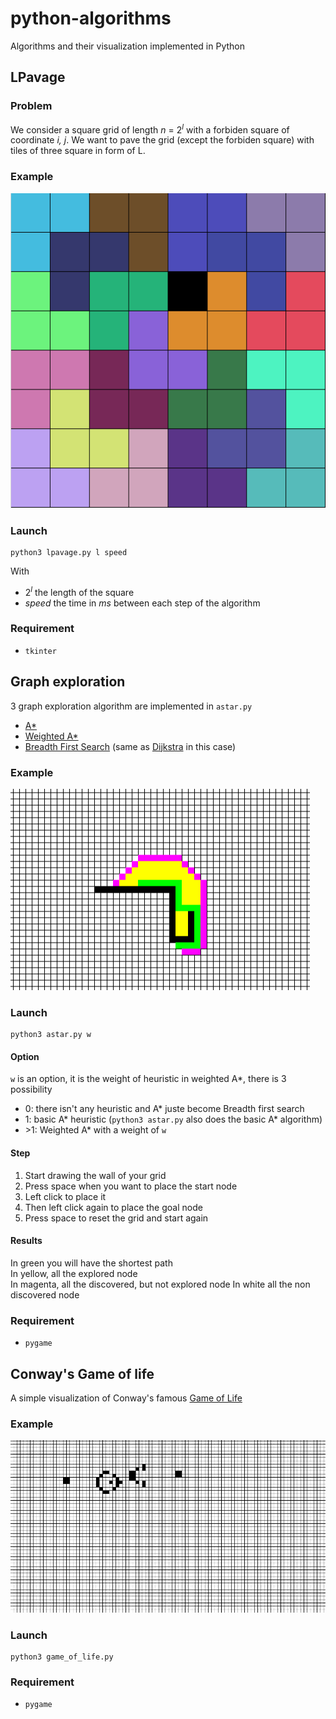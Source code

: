 # python-algorithms
Algorithms and their visualization implemented in Python
## LPavage
### Problem
We consider a square grid of length *n* = 2<sup>*l*</sup> with a forbiden square of coordinate *i, j*.
We want to pave the grid (except the forbiden square) with tiles of three square in form of L.
### Example
![lpavage_example](lpavage_example.png)
### Launch
```
python3 lpavage.py l speed
```
With
- 2<sup>*l*</sup> the length of the square  
- *speed* the time in *ms* between each step of the algorithm

### Requirement
* `tkinter`

## Graph exploration
3 graph exploration algorithm are implemented in `astar.py`
- [A*](https://en.wikipedia.org/wiki/A*_search_algorithm)
- [Weighted A*](https://en.wikipedia.org/wiki/A*_search_algorithm#Bounded_relaxation)
- [Breadth First Search](https://en.wikipedia.org/wiki/Breadth-first_search) (same as [Dijkstra](https://en.wikipedia.org/wiki/Dijkstra%27s_algorithm) in this case)
### Example
![astar_example.png](astar_example.png)

### Launch
```
python3 astar.py w
```
#### Option
`w` is an option, it is the weight of heuristic in weighted A*, there is 3 possibility
- 0: there isn't any heuristic and A* juste become Breadth first search
- 1: basic A* heuristic (`python3 astar.py` also does the basic A* algorithm)
- \>1: Weighted A* with a weight of `w`

#### Step
1. Start drawing the wall of your grid
2. Press space when you want to place the start node
3. Left click to place it
4. Then left click again to place the goal node
5. Press space to reset the grid and start again

#### Results
In green you will have the shortest path\
In yellow, all the explored node\
In magenta, all the discovered, but not explored node
In white all the non discovered node

### Requirement
* `pygame`

## Conway's Game of life
A simple visualization of Conway's famous [Game of Life](https://en.wikipedia.org/wiki/Conway%27s_Game_of_Life)
### Example
![Conway's game of life gif](game_of_life.gif)
### Launch
```
python3 game_of_life.py
```
### Requirement
* `pygame`
